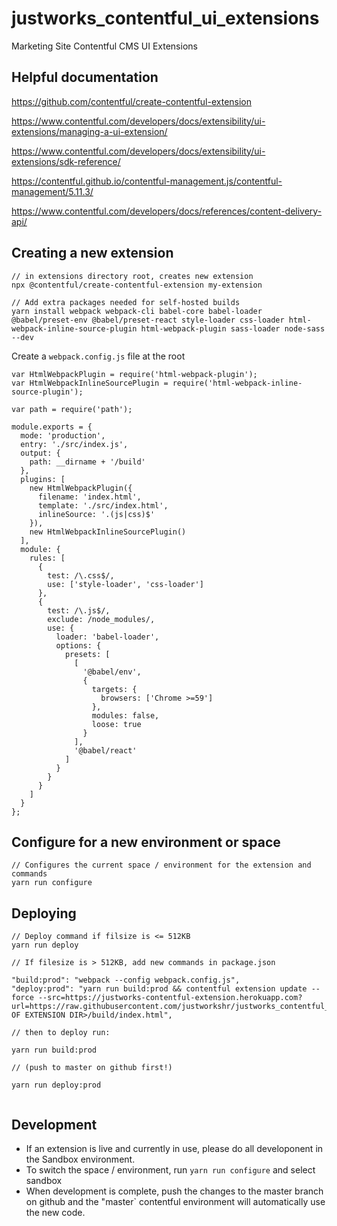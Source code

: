 # justworks_contentful_ui_extensions

Marketing Site Contentful CMS UI Extensions

## Helpful documentation

https://github.com/contentful/create-contentful-extension

https://www.contentful.com/developers/docs/extensibility/ui-extensions/managing-a-ui-extension/

https://www.contentful.com/developers/docs/extensibility/ui-extensions/sdk-reference/

https://contentful.github.io/contentful-management.js/contentful-management/5.11.3/

https://www.contentful.com/developers/docs/references/content-delivery-api/

## Creating a new extension

```
// in extensions directory root, creates new extension
npx @contentful/create-contentful-extension my-extension

// Add extra packages needed for self-hosted builds
yarn install webpack webpack-cli babel-core babel-loader @babel/preset-env @babel/preset-react style-loader css-loader html-webpack-inline-source-plugin html-webpack-plugin sass-loader node-sass --dev

```

Create a `webpack.config.js` file at the root

```
var HtmlWebpackPlugin = require('html-webpack-plugin');
var HtmlWebpackInlineSourcePlugin = require('html-webpack-inline-source-plugin');

var path = require('path');

module.exports = {
  mode: 'production',
  entry: './src/index.js',
  output: {
    path: __dirname + '/build'
  },
  plugins: [
    new HtmlWebpackPlugin({
      filename: 'index.html',
      template: './src/index.html',
      inlineSource: '.(js|css)$'
    }),
    new HtmlWebpackInlineSourcePlugin()
  ],
  module: {
    rules: [
      {
        test: /\.css$/,
        use: ['style-loader', 'css-loader']
      },
      {
        test: /\.js$/,
        exclude: /node_modules/,
        use: {
          loader: 'babel-loader',
          options: {
            presets: [
              [
                '@babel/env',
                {
                  targets: {
                    browsers: ['Chrome >=59']
                  },
                  modules: false,
                  loose: true
                }
              ],
              '@babel/react'
            ]
          }
        }
      }
    ]
  }
};
```

## Configure for a new environment or space

```
// Configures the current space / environment for the extension and commands
yarn run configure

```

## Deploying

```
// Deploy command if filsize is <= 512KB
yarn run deploy

// If filesize is > 512KB, add new commands in package.json

"build:prod": "webpack --config webpack.config.js",
"deploy:prod": "yarn run build:prod && contentful extension update --force --src=https://justworks-contentful-extension.herokuapp.com?url=https://raw.githubusercontent.com/justworkshr/justworks_contentful_ui_extensions/master/<NAME OF EXTENSION DIR>/build/index.html",

// then to deploy run:

yarn run build:prod

// (push to master on github first!)

yarn run deploy:prod


```

## Development

- If an extension is live and currently in use, please do all developonent in the Sandbox environment.
- To switch the space / environment, run `yarn run configure` and select sandbox
- When development is complete, push the changes to the master branch on github and the "master` contentful environment will automatically use the new code.
